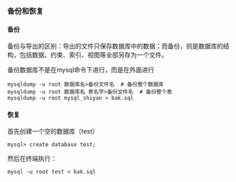 ### 备份和恢复

#### 备份

备份与导出的区别：导出的文件只保存数据库中的数据；而备份，则是数据库的结构，包括数据、约束、索引、视图等全部另存为一个文件。

备份数据库不是在mysql命令下进行，而是在外面进行

```shell
mysqldump -u root 数据库名>备份文件名  # 备份整个数据库
mysqldump -u root 数据库名 表名字>备份文件名  # 备份整个表
mysqldump -u root mysql_shiyan > bak.sql
```

#### 恢复

首先创建一个空的数据库（test）

```mysql
mysql> create database test;
```

然后在终端执行：

```shell
mysql -u root test < bak.sql
```

